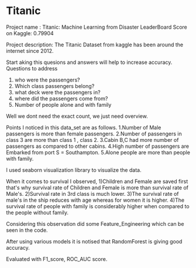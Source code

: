 # Titanic
Project name : Titanic: Machine Learning from Disaster
LeaderBoard Score on Kaggle: 0.79904 

Project description: 
The Titanic Dataset from kaggle has been around the internet since 2012.  

Start aking this quesions and answers will  help to increase accuracy.
Questions to address
1) who were the passengers?
2) Which class passengers belong?
3) what deck were the passengers in?
4) where did the passengers come from?
5) Number of people alone and with family

Well we dont need the exact count, we just need overview.

Points I noticed in this data_set are as follows.
1.Number of Male passengers is more than female passengers.
2.Number of passengers in class 3 are more than class 1 , class 2.
3.Cabin B,C had more number of passengers as compared to other cabins.
4.High number of passengers are Embarked from port S = Southampton.
5.Alone people are more than people with family.

I used seaborn visualization library to visualize the data.

When it comes to survival I observed,
1)Children and Female are saved first that's why survival rate of Children and Female is more than survival rate of Male's.
2)Survival rate in 3rd class is much lower.
3)The survival rate of male's in the ship reduces with age whereas for women it is higher.
4)The survival rate of people with family is considerably higher when compared to the people without family.

Considering this observation did some Feature_Engineering which can be seen in the code.

After using various models it is notised that RandomForest is giving good accuracy.

Evaluated with F1_score, ROC_AUC score.
